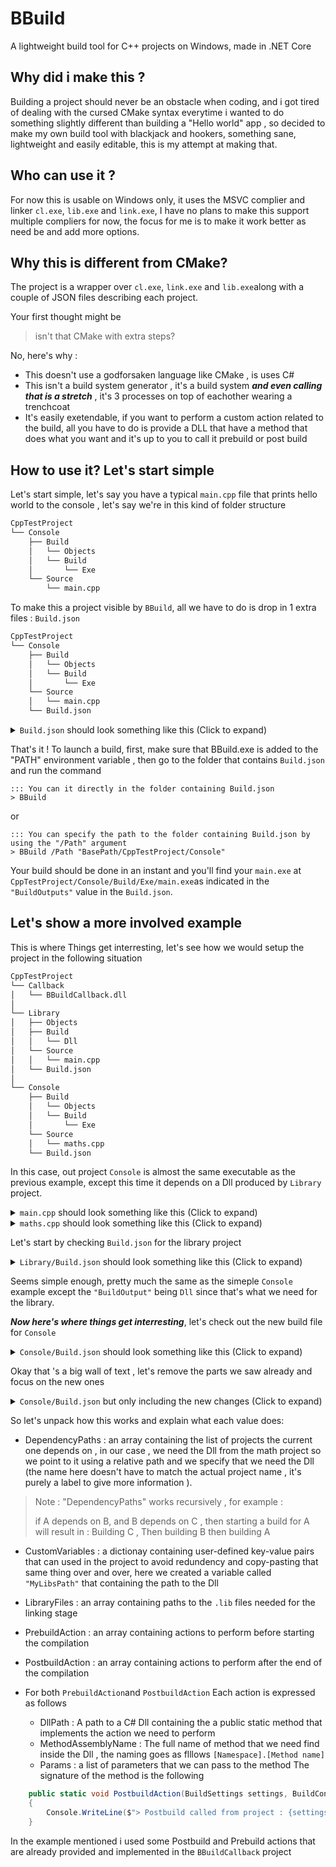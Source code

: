 
# BBuild

A lightweight build tool for C++ projects on Windows, made in .NET Core

## Why did i make this ?
Building a project should never be an obstacle when coding, and i got tired of dealing with the cursed CMake syntax everytime i wanted to do something slightly different than building a "Hello world" app , so decided to make my own build tool with blackjack and hookers, something sane, lightweight and easily editable, this is my attempt at making that.


## Who can use it ?
For now this is usable on Windows only, it uses the MSVC complier and linker ``cl.exe``, ``lib.exe`` and ``link.exe``, I have no plans to make this support multiple compliers for now, the focus for me is to make it work better as need be and add more options.
## Why this is different from CMake?

The project is a wrapper over ``cl.exe``, ``link.exe`` and ``lib.exe``along with a couple of JSON files describing each project.

Your first thought might be 
>isn't that CMake with extra steps?

No, here's why :
- This doesn't use a godforsaken language like CMake , is uses C#
- This isn't a build system generator , it's a build system ***and even calling that is a stretch*** , it's 3 processes on top of eachother wearing a trenchcoat
- It's easily exetendable, if you want to perform a custom action related to the build, all you have to do is provide a DLL that have a method that does what you want and it's up to you to call it prebuild or post build


## How to use it? Let's start simple
Let's start simple, let's say you have a typical ``main.cpp`` file that prints hello world to the console , let's say we're in this kind of folder structure

```md
CppTestProject
└── Console
    ├── Build
    │   └── Objects
    │   └── Build
    │       └── Exe
    └── Source
        └── main.cpp
```
To make this a project visible by ``BBuild``, all we have to do is drop in 1 extra files : ``Build.json``

```md
CppTestProject
└── Console
    ├── Build
    │   └── Objects
    │   └── Build
    │       └── Exe
    └── Source
    │   └── main.cpp
    └── Build.json
```

<details>
<summary><code>Build.json</code> should look something like this (Click to expand) </summary>

```json
{
    "Name": "HelloWorldConsole",
    "Description": "Building a simple Console program with BBuild",
    "CompilerResources":
    {
        "CompilerPath": "C:/Program Files/Microsoft Visual Studio/2022/Community/VC/Tools/MSVC/14.41.34120/bin/Hostx64/x64/cl.exe",
        "LibPath": "C:/Program Files/Microsoft Visual Studio/2022/Community/VC/Tools/MSVC/14.41.34120/bin/Hostx64/x64/lib.exe",
        "LinkerPath": "C:/Program Files/Microsoft Visual Studio/2022/Community/VC/Tools/MSVC/14.41.34120/bin/Hostx64/x64/link.exe"
    },
    "LibrariesFolderPaths": 
    [
        "C:/Program Files/Microsoft Visual Studio/2022/Community/VC/Tools/MSVC/14.41.34120/lib/x64",
        "C:/Program Files (x86)/Windows Kits/10/Lib/10.0.22621.0/ucrt/x64",
        "C:/Program Files (x86)/Windows Kits/10/Lib/10.0.22621.0/um/x64",

        "C:/Program Files/Microsoft Visual Studio/2022/Community/VC/Tools/MSVC/14.41.34120/lib/x86",
        "C:/Program Files (x86)/Windows Kits/10/Lib/10.0.22621.0/ucrt/x86",
        "C:/Program Files (x86)/Windows Kits/10/Lib/10.0.22621.0/um/x86"
    ],
    "HeaderIncludeFolders": 
    [
        "C:/Program Files (x86)/Windows Kits/10/Include/10.0.22621.0/ucrt",
        "C:/Program Files/Microsoft Visual Studio/2022/Community/VC/Tools/MSVC/14.41.34120/include"
    ],
    "SourceFiles": 
    [
        "Source/main.cpp"
    ],
    "CompilerFlags": 
    [
        "DEBUG"
    ],
    "ObjectFilesPath": "Build/Objects",
    "PBDFilename": "main.pdb",
    "BuildOutputs": 
    [
        {
            "OutputType": "Executable",
            "Filename": "main",
            "FolderPath": "Build/Outputs/Exe"
        }
    ]
}
```
</details>

That's it !
To launch a build, first, make sure that BBuild.exe is added to the "PATH" environment variable , then go to the folder that contains ``Build.json`` and run the command 
```batch
::: You can it directly in the folder containing Build.json
> BBuild
```
or
```batch
::: You can specify the path to the folder containing Build.json by using the "/Path" argument
> BBuild /Path "BasePath/CppTestProject/Console" 
```
Your build should be done in an instant and you'll find your ``main.exe`` at `CppTestProject/Console/Build/Exe/main.exe`as indicated in the ``"BuildOutputs"`` value in the ``Build.json``.

## Let's show a more involved example

This is where Things get interresting, let's see how we would setup the project in the following situation

```md
CppTestProject
└── Callback
│   └── BBuildCallback.dll
│
└── Library
│   ├── Objects
│   ├── Build
│   │   └── Dll
│   └── Source
│   │   └── main.cpp
│   └── Build.json
│
└── Console
    ├── Build
    │   └── Objects
    │   └── Build
    │       └── Exe
    └── Source
    │   └── maths.cpp
    └── Build.json
```

In this case, out project ``Console`` is almost the same executable as the previous example, except this time it depends on a Dll produced by ``Library`` project.

<details>
<summary><code>main.cpp</code> should look something like this (Click to expand) </summary>

```cpp
#include <stdio.h>

__declspec(dllimport)
int Add(int a , int b);

int main(int argc , char** argv)
{
    int result = Add(5 , 3);
    printf("Hello world from BBuild !! The result is %d" , result);
    return 0;
}
```
</details>

<details>
<summary><code>maths.cpp</code> should look something like this (Click to expand) </summary>

```cpp
__declspec(dllexport)
int Add(int a , int b)
{
    return a + b;
}
```
</details>

Let's start by checking ``Build.json`` for the library project

</details>

<details>
<summary><code>Library/Build.json</code> should look something like this (Click to expand) </summary>

```json
{
    "Name" : "MyMathDll",
    "Description" : "A Dll exporting an Add method",
    "CompilerResources":
    {
        "CompilerPath": "C:/Program Files/Microsoft Visual Studio/2022/Community/VC/Tools/MSVC/14.41.34120/bin/Hostx64/x64/cl.exe",
        "LibPath": "C:/Program Files/Microsoft Visual Studio/2022/Community/VC/Tools/MSVC/14.41.34120/bin/Hostx64/x64/lib.exe",
        "LinkerPath": "C:/Program Files/Microsoft Visual Studio/2022/Community/VC/Tools/MSVC/14.41.34120/bin/Hostx64/x64/link.exe"
    },
    "CompilationSettings" : 
    {
        "Platform" : "x64",
        "ExceptionHandling" : ["EHs" , "EHc"],
        "WarningLevel" : "W4",
        "WarningsAsError" : true,
        "DebugInformation" : "Zi",
        "EnabledSanitizers" : ["AddressSanitizer"],
        "LanguageStandard" : "Cpp17",
        "OptimizationLevel" : "Ot",
        "UseJumpTableRData" : true,
        "ProcessCount" : 8
    },
    "LibrariesFolderPaths" : 
    [
        "C:/Program Files/Microsoft Visual Studio/2022/Community/VC/Tools/MSVC/14.41.34120/lib/x64",
        "C:/Program Files (x86)/Windows Kits/10/Lib/10.0.22621.0/ucrt/x64",
        "C:/Program Files (x86)/Windows Kits/10/Lib/10.0.22621.0/um/x64",

        "C:/Program Files/Microsoft Visual Studio/2022/Community/VC/Tools/MSVC/14.41.34120/lib/x86",
        "C:/Program Files (x86)/Windows Kits/10/Lib/10.0.22621.0/ucrt/x86",
        "C:/Program Files (x86)/Windows Kits/10/Lib/10.0.22621.0/um/x86"
    ],
    "HeaderIncludeFolders" :
    [
        "C:/Program Files (x86)/Windows Kits/10/Include/10.0.22621.0/ucrt",
        "C:/Program Files/Microsoft Visual Studio/2022/Community/VC/Tools/MSVC/14.41.34120/include"
    ],    
    "SourceFiles" : 
    [
        "Source/maths.cpp"
    ],
    "CompilerFlags" : 
    [
        "DEBUG"
    ],
    "ObjectFilesPath" : "Build/Objects",
    "PBDFilename" : "maths.pdb",
    "BuildOutputs" :
    [
        {
            "OutputType" : "Dll",
            "Filename" : "maths",
            "FolderPath" : "Build/Outputs/Dll" 
        }
    ]
}
```
</details>

Seems simple enough, pretty much the same as the simeple ``Console`` example except the ``"BuildOutput"`` being ``Dll`` since that's what we need for the library.

***Now here's where things get interresting***, let's check out the new build file for ``Console``

<details>
<summary><code>Console/Build.json</code> should look something like this (Click to expand) </summary>

```json
{
    "Name": "MyFirstBuild",
    "Description": "Something to test the build program",
    "DependencyPaths": 
    [
        {
            "Name": "MathsLibrary",
            "Path": "../Library",
            "Outputs": "Dll"
        }
    ],
    "CustomVariables": 
    {
        "MyLibsPath": "../Library/Build/Outputs/Dll"
    },
    "PrebuildAction": 
    [
        {
            "DllPath": "../Callback/BBuildCallback.dll",
            "MethodAssemblyName": "BBuildCallback.PrebuildAction"
        },
        {
            "DllPath": "../Callback/BBuildCallback.dll",
            "MethodAssemblyName": "BBuildCallback.CleanupObjectFilesFolder"
        },
        {
            "DllPath": "../Callback/BBuildCallback.dll",
            "MethodAssemblyName": "BBuildCallback.CleanupOutputFolder",
            "Params" : [ "Executable" ]
        }
    ],
    "PostbuildAction":
    [ 
        {
            "DllPath": "../Callback/BBuildCallback.dll",
            "MethodAssemblyName": "BBuildCallback.CopyOutputDllNextToExe",
            "Params": [ "MathsLibrary" ]
        },
        {
            "DllPath": "../Callback/BBuildCallback.dll",
            "MethodAssemblyName": "BBuildCallback.PostbuildAction"
        }
    ],
    "CompilerResources":
    {
        "CompilerPath": "C:/Program Files/Microsoft Visual Studio/2022/Community/VC/Tools/MSVC/14.41.34120/bin/Hostx64/x64/cl.exe",
        "LibPath": "C:/Program Files/Microsoft Visual Studio/2022/Community/VC/Tools/MSVC/14.41.34120/bin/Hostx64/x64/lib.exe",
        "LinkerPath": "C:/Program Files/Microsoft Visual Studio/2022/Community/VC/Tools/MSVC/14.41.34120/bin/Hostx64/x64/link.exe"
    },
    "CompilationSettings" : 
    {
        "Platform" : "x64",
        "ExceptionHandling" : ["EHs" , "EHc"],
        "WarningLevel" : "W4",
        "WarningsAsError" : true,
        "DebugInformation" : "Zi",
        "EnabledSanitizers" : ["AddressSanitizer"],
        "LanguageStandard" : "Cpp17",
        "OptimizationLevel" : "Ot",
        "UseJumpTableRData" : true,
        "ProcessCount" : 8
    },
    "SourceFiles": 
    [
        "Source/main.cpp"
    ],
    "LibraryFiles": 
    [
        "[MyLibsPath]/maths.lib"
    ],
    "LibrariesFolderPaths": 
    [
        "C:/Program Files/Microsoft Visual Studio/2022/Community/VC/Tools/MSVC/14.41.34120/lib/x64",
        "C:/Program Files (x86)/Windows Kits/10/Lib/10.0.22621.0/ucrt/x64",
        "C:/Program Files (x86)/Windows Kits/10/Lib/10.0.22621.0/um/x64",

        "C:/Program Files/Microsoft Visual Studio/2022/Community/VC/Tools/MSVC/14.41.34120/lib/x86",
        "C:/Program Files (x86)/Windows Kits/10/Lib/10.0.22621.0/ucrt/x86",
        "C:/Program Files (x86)/Windows Kits/10/Lib/10.0.22621.0/um/x86"
    ],
    "HeaderIncludeFolders": 
    [
        "C:/Program Files (x86)/Windows Kits/10/Include/10.0.22621.0/ucrt",
        "C:/Program Files/Microsoft Visual Studio/2022/Community/VC/Tools/MSVC/14.41.34120/include"
    ],
    "CompilerFlags": 
    [
        "DEBUG"
    ],
    "ObjectFilesPath": "Build/Objects",
    "PBDFilename": "main.pdb",
    "BuildOutputs": 
    [
        {
            "OutputType": "Executable",
            "Filename": "main",
            "FolderPath": "Build/Outputs/Exe"
        }
    ]
}
```
</details>

Okay that 's a big wall of text , let's remove the parts we saw already and focus on the new ones

<details>
<summary><code>Console/Build.json</code> but only including the new changes (Click to expand) </summary>

```json
{
    "DependencyPaths": 
    [
        {
            "Name": "MathsLibrary",
            "Path": "../Library",
            "Outputs": "Dll"
        }
    ],
    "CustomVariables": 
    {
        "MyLibsPath": "../Library/Build/Outputs/Dll"
    },
    "LibraryFiles": 
    [
        "[MyLibsPath]/maths.lib"
    ],
    "PrebuildAction": 
    [
        {
            "DllPath": "../Callback/BBuildCallback.dll",
            "MethodAssemblyName": "BBuildCallback.CleanupObjectFilesFolder"
        },
        {
            "DllPath": "../Callback/BBuildCallback.dll",
            "MethodAssemblyName": "BBuildCallback.CleanupOutputFolder",
            "Params" : [ "Executable" ]
        }
    ],
    "PostbuildAction":
    [ 
        {
            "DllPath": "../Callback/BBuildCallback.dll",
            "MethodAssemblyName": "BBuildCallback.CopyOutputDllNextToExe",
            "Params": [ "MathsLibrary" ]
        }
    ],

}
```
</details>

So let's unpack how this works and explain what each value does:
- DependencyPaths : an array containing the list of projects the current one depends on , in our case , we need the Dll from the math project so we point to it using a relative path and we specify that we need the Dll (the name here doesn't have to match the actual project name , it's purely a label to give more information ).
> Note : "DependencyPaths" works recursively , for example :
>
> if A depends on B, and B depends on C , then starting a build for A will result in : Building C , Then building B then building A

- CustomVariables : a dictionay containing user-defined key-value pairs that can used in the project to avoid redundency and copy-pasting that same thing over and over, here we created a variable called ``"MyLibsPath"`` that containing the path to the Dll

- LibraryFiles : an array containing paths to the ``.lib`` files needed for the linking stage

- PrebuildAction : an array containing actions to perform before starting the compilation

- PostbuildAction : an array containing actions to perform after the end of the compilation

- For both ``PrebuildAction``and ``PostbuildAction`` Each action is expressed as follows
    - DllPath : A path to a C# Dll containing the a public static method that implements the action we need to perform
    - MethodAssemblyName : The full name of method that we need find inside the Dll , the naming goes as flllows ``[Namespace].[Method name]``
    - Params : a list of parameters that we can pass to the method
The signature of the method is the following
```csharp
    public static void PostbuildAction(BuildSettings settings, BuildContext context, JsonElement[] parameters)
    {
        Console.WriteLine($"> Postbuild called from project : {settings.Name} with {parameters.Length} params passed");
    }
```
In the example mentioned i used some Postbuild and Prebuild actions that are already provided and implemented in the ``BBuildCallback`` project